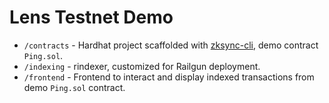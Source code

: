 # Lens Testnet Demo

- `/contracts` - Hardhat project scaffolded with [zksync-cli](https://github.com/matter-labs/zksync-cli), demo contract `Ping.sol`.
- `/indexing` - rindexer, customized for Railgun deployment.
- `/frontend` - Frontend to interact and display indexed transactions from demo `Ping.sol` contract.

